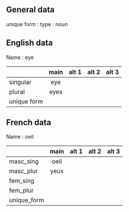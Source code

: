 ## General data

unique form :
type : noun

## English data

Name : eye

|             | main | alt 1 | alt 2 | alt 3 |
| :---------- | :--: | :---: | :---: | ----- |
| singular    | eye  |       |       |       |
| plural      | eyes |       |       |       |
| unique form |      |       |       |       |

## French data

Name : oeil

|             | main | alt 1 | alt 2 | alt 3 |
| :---------- | :--: | :---: | :---: | :---: |
| masc_sing   | oeil |       |       |       |
| masc_plur   | yeux |       |       |       |
| fem_sing    |      |       |       |       |
| fem_plur    |      |       |       |       |
| unique_form |      |       |       |       |


